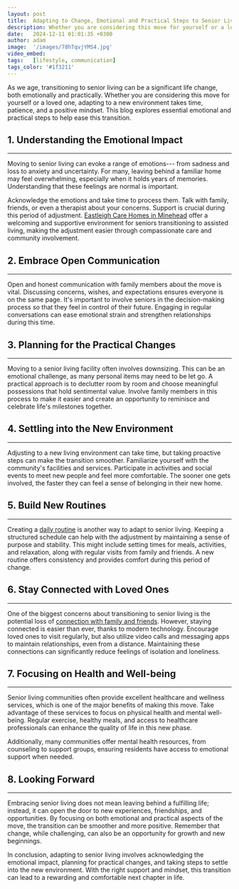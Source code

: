 ```yaml
---
layout: post
title:  Adapting to Change, Emotional and Practical Steps to Senior Living
description: Whether you are considering this move for yourself or a loved one, adapting to a new environment takes time, patience, and a positive mindset. This blog explores essential emotional and practical steps to help ease this transition.
date:   2024-12-11 01:01:35 +0300
author: adam
image:  '/images/78hTqvjYMS4.jpg'
video_embed:
tags:   [lifestyle, communication]
tags_color: '#1f3211'
---
```

As we age, transitioning to senior living can be a significant life change, both emotionally and practically. Whether you are considering this move for yourself or a loved one, adapting to a new environment takes time, patience, and a positive mindset. This blog explores essential emotional and practical steps to help ease this transition.

## 1\. Understanding the Emotional Impact
--------------------------------------

Moving to senior living can evoke a range of emotions--- from sadness and loss to anxiety and uncertainty. For many, leaving behind a familiar home may feel overwhelming, especially when it holds years of memories. Understanding that these feelings are normal is important.

Acknowledge the emotions and take time to process them. Talk with family, friends, or even a therapist about your concerns. Support is crucial during this period of adjustment. [Eastleigh Care Homes in Minehead](https://eastleighcarehomes.co.uk/locations/minehead/) offer a welcoming and supportive environment for seniors transitioning to assisted living, making the adjustment easier through compassionate care and community involvement.

## 2\. Embrace Open Communication
------------------------------

Open and honest communication with family members about the move is vital. Discussing concerns, wishes, and expectations ensures everyone is on the same page. It's important to involve seniors in the decision-making process so that they feel in control of their future. Engaging in regular conversations can ease emotional strain and strengthen relationships during this time.

## 3\. Planning for the Practical Changes
--------------------------------------

Moving to a senior living facility often involves downsizing. This can be an emotional challenge, as many personal items may need to be let go. A practical approach is to declutter room by room and choose meaningful possessions that hold sentimental value. Involve family members in this process to make it easier and create an opportunity to reminisce and celebrate life's milestones together.

## 4\. Settling into the New Environment
-------------------------------------

Adjusting to a new living environment can take time, but taking proactive steps can make the transition smoother. Familiarize yourself with the community's facilities and services. Participate in activities and social events to meet new people and feel more comfortable. The sooner one gets involved, the faster they can feel a sense of belonging in their new home.

## 5\. Build New Routines
----------------------

Creating a [daily routine](https://www.nm.org/healthbeat/healthy-tips/health-benefits-of-having-a-routine) is another way to adapt to senior living. Keeping a structured schedule can help with the adjustment by maintaining a sense of purpose and stability. This might include setting times for meals, activities, and relaxation, along with regular visits from family and friends. A new routine offers consistency and provides comfort during this period of change.

## 6\. Stay Connected with Loved Ones
----------------------------------

One of the biggest concerns about transitioning to senior living is the potential loss of [connection with family and friends](https://pharmacistsupport.org/i-need-help-managing-my/family-life/staying-connected-with-others/#:~:text=Having%20regular%20social%20connection%20may,and%20improve%20our%20overall%20wellbeing.). However, staying connected is easier than ever, thanks to modern technology. Encourage loved ones to visit regularly, but also utilize video calls and messaging apps to maintain relationships, even from a distance. Maintaining these connections can significantly reduce feelings of isolation and loneliness.

## 7\. Focusing on Health and Well-being
-------------------------------------

Senior living communities often provide excellent healthcare and wellness services, which is one of the major benefits of making this move. Take advantage of these services to focus on physical health and mental well-being. Regular exercise, healthy meals, and access to healthcare professionals can enhance the quality of life in this new phase.

Additionally, many communities offer mental health resources, from counseling to support groups, ensuring residents have access to emotional support when needed.

## 8\. Looking Forward
-------------------

Embracing senior living does not mean leaving behind a fulfilling life; instead, it can open the door to new experiences, friendships, and opportunities. By focusing on both emotional and practical aspects of the move, the transition can be smoother and more positive. Remember that change, while challenging, can also be an opportunity for growth and new beginnings.

In conclusion, adapting to senior living involves acknowledging the emotional impact, planning for practical changes, and taking steps to settle into the new environment. With the right support and mindset, this transition can lead to a rewarding and comfortable next chapter in life.